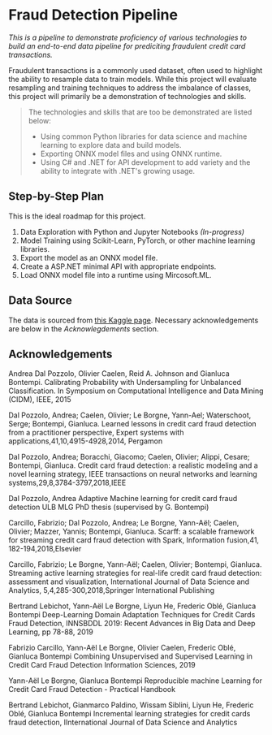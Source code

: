 # Fraud Detection Pipeline

_This is a pipeline to demonstrate proficiency of various technologies to build an end-to-end data pipeline for prediciting fraudulent credit card transactions._

Fraudulent transactions is a commonly used dataset, often used to highlight the ability to resample data to train models. While this project will evaluate resampling and training techniques to address the imbalance of classes, this project will primarily be a demonstration of technologies and skills.

> The technologies and skills that are too be demonstrated are listed below:
> - Using common Python libraries for data science and machine learning to explore data and build models.
> - Exporting ONNX model files and using ONNX runtime.
> - Using C# and .NET for API development to add variety and the ability to integrate with .NET's growing usage.

## Step-by-Step Plan
This is the ideal roadmap for this project.
1. Data Exploration with Python and Jupyter Notebooks _(In-progress)_
2. Model Training using Scikit-Learn, PyTorch, or other machine learning libraries.
3. Export the model as an ONNX model file.
4. Create a ASP.NET minimal API with appropriate endpoints.
5. Load ONNX model file into a runtime using Mircosoft.ML.

## Data Source
The data is sourced from [this Kaggle page](https://www.kaggle.com/datasets/mlg-ulb/creditcardfraud). Necessary acknowledgements are below in the _Acknowlegdements_ section.

## Acknowledgements
Andrea Dal Pozzolo, Olivier Caelen, Reid A. Johnson and Gianluca Bontempi. Calibrating Probability with Undersampling for Unbalanced Classification. In Symposium on Computational Intelligence and Data Mining (CIDM), IEEE, 2015

Dal Pozzolo, Andrea; Caelen, Olivier; Le Borgne, Yann-Ael; Waterschoot, Serge; Bontempi, Gianluca. Learned lessons in credit card fraud detection from a practitioner perspective, Expert systems with applications,41,10,4915-4928,2014, Pergamon

Dal Pozzolo, Andrea; Boracchi, Giacomo; Caelen, Olivier; Alippi, Cesare; Bontempi, Gianluca. Credit card fraud detection: a realistic modeling and a novel learning strategy, IEEE transactions on neural networks and learning systems,29,8,3784-3797,2018,IEEE

Dal Pozzolo, Andrea Adaptive Machine learning for credit card fraud detection ULB MLG PhD thesis (supervised by G. Bontempi)

Carcillo, Fabrizio; Dal Pozzolo, Andrea; Le Borgne, Yann-Aël; Caelen, Olivier; Mazzer, Yannis; Bontempi, Gianluca. Scarff: a scalable framework for streaming credit card fraud detection with Spark, Information fusion,41, 182-194,2018,Elsevier

Carcillo, Fabrizio; Le Borgne, Yann-Aël; Caelen, Olivier; Bontempi, Gianluca. Streaming active learning strategies for real-life credit card fraud detection: assessment and visualization, International Journal of Data Science and Analytics, 5,4,285-300,2018,Springer International Publishing

Bertrand Lebichot, Yann-Aël Le Borgne, Liyun He, Frederic Oblé, Gianluca Bontempi Deep-Learning Domain Adaptation Techniques for Credit Cards Fraud Detection, INNSBDDL 2019: Recent Advances in Big Data and Deep Learning, pp 78-88, 2019

Fabrizio Carcillo, Yann-Aël Le Borgne, Olivier Caelen, Frederic Oblé, Gianluca Bontempi Combining Unsupervised and Supervised Learning in Credit Card Fraud Detection Information Sciences, 2019

Yann-Aël Le Borgne, Gianluca Bontempi Reproducible machine Learning for Credit Card Fraud Detection - Practical Handbook

Bertrand Lebichot, Gianmarco Paldino, Wissam Siblini, Liyun He, Frederic Oblé, Gianluca Bontempi Incremental learning strategies for credit cards fraud detection, IInternational Journal of Data Science and Analytics
